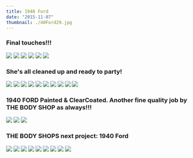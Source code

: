 ```yaml
---
title: 1940 Ford
date: "2015-11-07"
thumbnail: ./40Ford29.jpg
---
```


### Final touches!!!

![](./40Ford28.jpg)
![](./40Ford27.jpg)
![](./40Ford26.jpg)
![](./40Ford25.jpg)
![](./40Ford24.jpg)
![](./40Ford23.jpg)

### She's all cleaned up and ready to party!

![](./40Ford22.jpg)
![](./40Ford21.jpg)
![](./40Ford20.jpg)
![](./40Ford19.jpg)
![](./40Ford18.jpg)
![](./40Ford17.jpg)
![](./40Ford16.jpg)
![](./40Ford15.jpg)
![](./40Ford14.jpg)
![](./40Ford13.jpg)

### 1940 FORD Painted & ClearCoated. Another fine quality job by THE BODY SHOP as always!!!

![](./40Ford12.jpg)
![](./40Ford11.jpg)
![](./40Ford10.jpg)

### THE BODY SHOPS next project: 1940 Ford

![](./40Ford9.jpg)
![](./40Ford8.jpg)
![](./40Ford7.jpg)
![](./40Ford6.jpg)
![](./40Ford5.jpg)
![](./40Ford4.jpg)
![](./40Ford3.jpg)
![](./40Ford2.jpg)
![](./40Ford.jpg)
